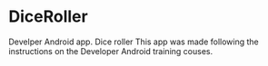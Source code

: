 # DiceRoller
Develper Android app. Dice roller
This app was made following the instructions on the Developer Android training couses.
